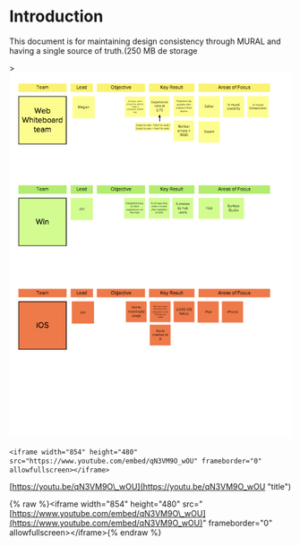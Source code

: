 # Introduction

This document is for maintaining design consistency through MURAL and having a single source of truth.\(250 MB de storage

&gt;![](/assets/1)

```
<iframe width="854" height="480" src="https://www.youtube.com/embed/qN3VM9O_wOU" frameborder="0" allowfullscreen></iframe>
```

[https://youtu.be/qN3VM9O\_wOU](https://youtu.be/qN3VM9O_wOU "title")

{% raw %}&lt;iframe width="854" height="480" src="[https://www.youtube.com/embed/qN3VM9O\_wOU](https://www.youtube.com/embed/qN3VM9O_wOU)" frameborder="0" allowfullscreen&gt;&lt;/iframe&gt;{% endraw %}

